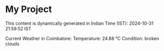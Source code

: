 # My Project

This content is dynamically generated in Indian Time (IST): 2024-10-31 21:59:52 IST


Current Weather in Coimbatore:
Temperature: 24.88 °C
Condition: broken clouds
